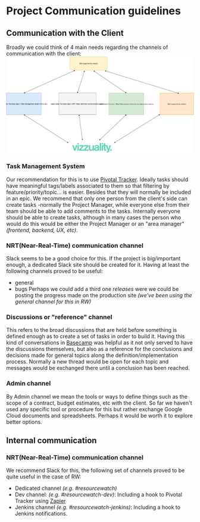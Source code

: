 # Project Communication guidelines

## Communication with the Client

Broadly we could think of 4 main needs regarding the channels of communication with the client:
![Communication channels with the client](communication_channels.svg)

### Task Management System
Our recommendation for this is to use [Pivotal Tracker](https://www.pivotaltracker.com/dashboard). Ideally tasks should have meaningful tags/labels associated to them so that filtering by feature/priority/topic... is easier. Besides that they will normally be included in an epic.
We recommend that only one person from the client's side can create tasks -normally the Project Manager, while everyone else from their team should be able to add comments to the tasks. Internally everyone should be able to create tasks, although in many cases the person who would do this would be either the Project Manager or an "area manager" _(frontend, backend, UX, etc)_.

### NRT(Near-Real-Time) communication channel
Slack seems to be a good choice for this. If the project is big/important enough, a dedicated Slack site should be created for it. Having at least the following channels proved to be useful:
* general
* bugs
Perhaps we could add a third one *releases* were we could be posting the progress made on the production site _(we've been using the general channel for this in RW)_

### Discussions or "reference" channel
This refers to the broad discussions that are held before something is defined enough as to create a set of tasks in order to build it. Having this kind of conversations in [Basecamp](https://basecamp.com/) was helpful as it not only served to have the discussions themselves, but also as a reference for the conclusions and decisions made for general topics along the definition/implementation process.
Normally a new thread would be open for each topic and messages would be exchanged there until a conclusion has been reached.

### Admin channel
By Admin channel we mean the tools or ways to define things such as the scope of a contract, budget estimates, etc with the client. So far we haven't used any specific tool or procedure for this but rather exchange Google Cloud documents and spreadsheets. Perhaps it would be worth it to explore better options.

## Internal communication

### NRT(Near-Real-Time) communication channel
We recommend Slack for this, the following set of channels proved to be quite useful in the case of RW:
* Dedicated channel _(e.g. #resourcewatch)_
* Dev channel: _(e.g. #resourcewatch-dev)_: Including a hook to Pivotal Tracker using [Zapier](https://zapier.com/apps/pivotal-tracker/integrations/slack)
* Jenkins channel _(e.g. #resourcewatch-jenkins)_: Including a hook to Jenkins notifications.
